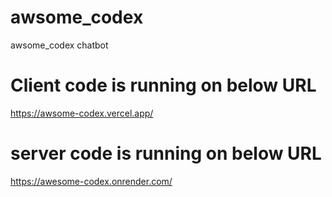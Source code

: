 # awsome_codex
awsome_codex chatbot 


# Client code is running on below URL

https://awsome-codex.vercel.app/


# server code is running on below URL

https://awesome-codex.onrender.com/

